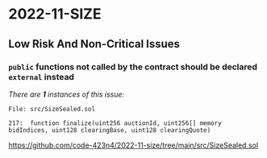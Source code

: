 # 2022-11-SIZE
## Low Risk And Non-Critical Issues

### `public` functions not called by the contract should be declared `external` instead


_There are **1** instances of this issue:_

```solidity
File: src/SizeSealed.sol

217:  function finalize(uint256 auctionId, uint256[] memory bidIndices, uint128 clearingBase, uint128 clearingQuote)
```
https://github.com/code-423n4/2022-11-size/tree/main/src/SizeSealed.sol

